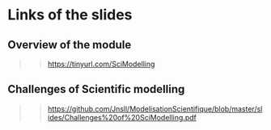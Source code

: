 # Links of the slides

## Overview of the module
>> https://tinyurl.com/SciModelling

## Challenges of Scientific modelling

>> https://github.com/Jnsll/ModelisationScientifique/blob/master/slides/Challenges%20of%20SciModelling.pdf
